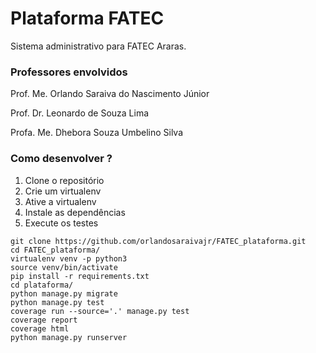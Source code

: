# Plataforma FATEC

Sistema administrativo para FATEC Araras.

### Professores envolvidos

Prof. Me. Orlando Saraiva do Nascimento Júnior

Prof. Dr. Leonardo de Souza Lima

Profa. Me. Dhebora Souza Umbelino Silva


### Como desenvolver ?

1. Clone o repositório
2. Crie um virtualenv 
3. Ative a virtualenv
4. Instale as dependências
5. Execute os testes

```console
git clone https://github.com/orlandosaraivajr/FATEC_plataforma.git
cd FATEC_plataforma/
virtualenv venv -p python3
source venv/bin/activate
pip install -r requirements.txt 
cd plataforma/
python manage.py migrate
python manage.py test
coverage run --source='.' manage.py test
coverage report
coverage html
python manage.py runserver
```
